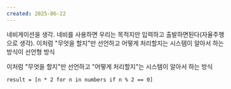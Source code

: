 ```yaml
---
created: 2025-06-22
---
```

네비게이션을 생각. 네비를 사용하면 우리는 목적지만 입력하고 출발하면된다(자율주행으로 생각). 이처럼 "무엇을 할지"만 선언하고 어떻게 처리할지는 시스템이 알아서 하는 방식이 선언형 방식

이처럼 "무엇을 할지"만 선언하고 "어떻게 처리할지"는 시스템이 알아서 하는 방식

```
result = [n * 2 for n in numbers if n % 2 == 0]
```

